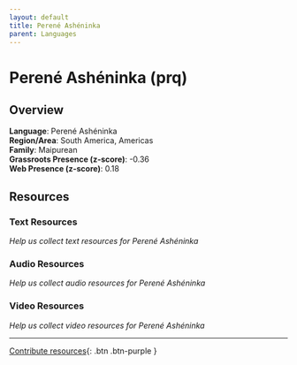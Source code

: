 ```yaml
---
layout: default
title: Perené Ashéninka
parent: Languages
---
```


# Perené Ashéninka (prq)

## Overview

**Language**: Perené Ashéninka  
**Region/Area**: South America, Americas  
**Family**: Maipurean  
**Grassroots Presence (z-score)**: -0.36  
**Web Presence (z-score)**: 0.18  

## Resources

### Text Resources
*Help us collect text resources for Perené Ashéninka*

### Audio Resources
*Help us collect audio resources for Perené Ashéninka*

### Video Resources
*Help us collect video resources for Perené Ashéninka*

---

[Contribute resources](https://forms.office.com/e/1SfLJx3u1r){: .btn .btn-purple }
